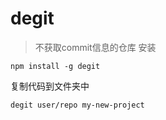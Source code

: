 # degit
> 不获取commit信息的仓库
安装
```shell
npm install -g degit
```

复制代码到文件夹中
```shell
degit user/repo my-new-project
```
